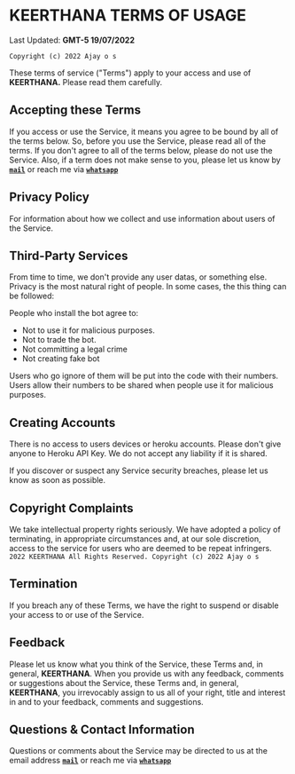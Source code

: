 # **KEERTHANA** TERMS OF USAGE

Last Updated: **GMT-5 19/07/2022**

`Copyright (c) 2022 Ajay o s`

These terms of service ("Terms") apply to your access and use of **KEERTHANA.** Please read them carefully.


## Accepting these Terms

If you access or use the Service, it means you agree to be bound by all of the terms below. So, before you use the Service, please read all of the terms. If you don't agree to all of the terms below, please do not use the Service. Also, if a term does not make sense to you, please let us know by [**`mail`**](mailto:ajayosakhub@gmail.com) or reach me via [**`whatsapp`**](https://api.whatsapp.com/send?phone=919188346721&text='Hlo%20iam%20from%20github.com/Keerthana%20repo%20')


## Privacy Policy

For information about how we collect and use information about users of the Service.


## Third-Party Services

From time to time, we don't provide any user datas, or something else. Privacy is the most natural right of people.
In some cases, the this thing can be followed:

People who install the bot agree to:
- Not to use it for malicious purposes.
- Not to trade the bot.
- Not committing a legal crime
- Not creating fake bot

Users who go ignore of them will be put into the code with their numbers.
Users allow their numbers to be shared when people use it for malicious purposes.


## Creating Accounts

There is no access to users devices or heroku accounts. Please don't give anyone to Heroku API Key. We do not accept any liability if it is shared.

If you discover or suspect any Service security breaches, please let us know as soon as possible.


## Copyright Complaints

We take intellectual property rights seriously. We have adopted a policy of terminating, in appropriate circumstances and, at our sole discretion, access to the service for users who are deemed to be repeat infringers.` 2022 KEERTHANA All Rights Reserved. Copyright (c) 2022 Ajay o s`


## Termination

If you breach any of these Terms, we have the right to suspend or disable your access to or use of the Service.


## Feedback

Please let us know what you think of the Service, these Terms and, in general, **KEERTHANA**. When you provide us with any feedback, comments or suggestions about the Service, these Terms and, in general, **KEERTHANA**, you irrevocably assign to us all of your right, title and interest in and to your feedback, comments and suggestions.


## Questions & Contact Information

Questions or comments about the Service may be directed to us at the email address [**`mail`**](mailto:ajayosakhub@gmail.com) or reach me via [**`whatsapp`**](https://api.whatsapp.com/send?phone=919188346721&text='Hlo%20iam%20from%20github.com/Keerthana%20repo%20')
